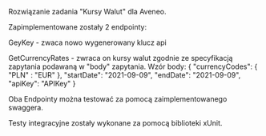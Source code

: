 Rozwiązanie zadania "Kursy Walut" dla Aveneo.

Zapimplementowane zostały 2 endpointy:

GeyKey - zwaca nowo wygenerowany klucz api

GetCurrencyRates - zwraca on kursy walut zgodnie ze specyfikacją zapytania podawaną w "body" zapytania.
Wzór body:
{
  "currencyCodes": {
    "PLN" : "EUR"
  },
  "startDate": "2021-09-09",
  "endDate": "2021-09-09",
  "apiKey": "APIKey"
}

Oba Endpointy można testować za pomocą zaimplementowanego swaggera.

Testy integracyjne zostały wykonane za pomocą biblioteki xUnit.
